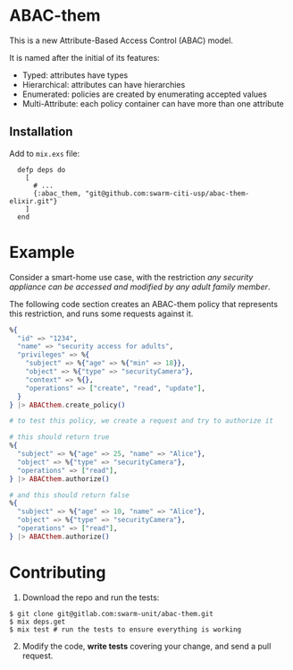 # ABAC-them

This is a new Attribute-Based Access Control (ABAC) model.

It is named after the initial of its features:

- Typed: attributes have types
- Hierarchical: attributes can have hierarchies
- Enumerated: policies are created by enumerating accepted values
- Multi-Attribute: each policy container can have more than one attribute

## Installation

Add to `mix.exs` file:

```
  defp deps do
    [
      # ...
      {:abac_them, "git@github.com:swarm-citi-usp/abac-them-elixir.git"}
    ]
  end
```

# Example

Consider a smart-home use case, with the restriction _any security appliance can be accessed and modified by any adult family member_.

The following code section creates an ABAC-them policy that represents this restriction, and runs some requests against it.

```elixir
%{
  "id" => "1234",
  "name" => "security access for adults",
  "privileges" => %{
    "subject" => %{"age" => %{"min" => 18}},
    "object" => %{"type" => "securityCamera"},
    "context" => %{},
    "operations" => ["create", "read", "update"],
  }
} |> ABACthem.create_policy()

# to test this policy, we create a request and try to authorize it

# this should return true
%{
  "subject" => %{"age" => 25, "name" => "Alice"},
  "object" => %{"type" => "securityCamera"},
  "operations" => ["read"],
} |> ABACthem.authorize()

# and this should return false
%{
  "subject" => %{"age" => 10, "name" => "Alice"},
  "object" => %{"type" => "securityCamera"},
  "operations" => ["read"],
} |> ABACthem.authorize()
```

# Contributing

1. Download the repo and run the tests:

```
$ git clone git@gitlab.com:swarm-unit/abac-them.git
$ mix deps.get
$ mix test # run the tests to ensure everything is working
```

2. Modify the code, **write tests** covering your change, and send a pull request.
